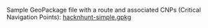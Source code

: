 Sample GeoPackage file with a route and associated CNPs (Critical Navigation Points): [hacknhunt-simple.gpkg](https://raw.githubusercontent.com/sofwerx/geopackage_development/master/hack-n-hunt/hacknhunt-simple.gpkg)
